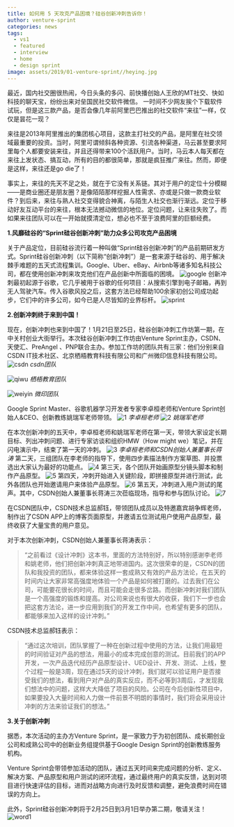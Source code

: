 ```yaml
---
title: 如何用 5 天攻克产品困境？硅谷创新冲刺告诉你！
author: venture-sprint
categories: news
tags:
  - vs1
  - featured
  - interview
  - home
  - design sprint
image: assets/2019/01-venture-sprint//heying.jpg
---
```


最近，国内社交圈很热闹，今日头条的多闪、前快播创始人王欣的MT社交、快如科技的聊天宝，纷纷出来对垒国民社交软件微信。
一时间不少网友挨个下载软件试玩，但是这三款产品，是否会像几年前阿里巴巴推出的社交软件“来往”一样，仅仅是昙花一现？

来往是2013年阿里推出的集团核心项目，这款主打社交的产品，是阿里在社交领域最重要的投资。当时，阿里可谓倾斜各种资源、引流各种渠道，马云甚至要求阿里每个人都要安装来往，并且还得带来100个活跃用户。当时，马云本人每天都在来往上发状态、搞互动，所有的目的都很简单，那就是疯狂推广来往。然而，即便是这样，来往还是go die了！

事实上，来往的先天不足之处，就在于它没有关系链。其对于用户的定位十分模糊——是商业圈还是朋友圈？是像陌陌那样挖掘人性需求、亦或是只做一款商业软件？到后来，来往与熟人社交变得貌合神离，与陌生人社交也渐行渐远。定位于移动好友互动平台的来往，根本无法撼动微信的地位。定位问题，让来往失败了。而如果来往团队可以在一开始就摸清定位，想必也不至于浪费阿里的巨额经费。

**1.风靡硅谷的“Sprint硅谷创新冲刺”助力众多公司攻克产品困境**

关于产品定位，目前硅谷流行着一种叫做“Sprint硅谷创新冲刺”的产品前期研发方式。Sprint硅谷创新冲刺（以下简称“创新冲刺”）是一套来源于硅谷的、用于解决棘手难题的五天式流程集训。Google、Uber、eBay、Airbnb等诸多知名科技公司，都在使用创新冲刺来攻克他们在产品创新中所面临的困境。
![google](/assets/2019/01-venture-sprint/google.png)
创新冲刺最初起源于谷歌，它几乎被用于谷歌的任何项目：从搜索引擎到电子邮箱，再到无人驾驶汽车。传入谷歌风投之后，这套方法已经帮助100余家初创公司成功起步，它们中的许多公司，如今已是人尽皆知的业界标杆。
![sprint](/assets/2019/01-venture-sprint/sprint.jpg)

**2.创新冲刺终于来到中国！**

现在，创新冲刺也来到中国了！1月21日至25日，硅谷创新冲刺工作坊第一期，在中关村创业大街举行。本次硅谷创新冲刺工作坊由Venture Sprint主办，CSDN、天使汇、PreAngel 、PNP联合主办。参加工作坊的团队共有三家：他们分别来自CSDN IT技术社区、北京栖梧教育科技有限公司和广州微印信息科技有限公司。
![csdn](/assets/2019/01-venture-sprint/csdn.jpg)
_csdn团队_

![qiwu](/assets/2019/01-venture-sprint/qiwu.jpg)
_栖梧教育团队_

![weiyin](/assets/2019/01-venture-sprint/weiyin.jpg)
_微印团队_

Google Sprint Master、谷歌机器学习开发者专家李卓桓老师和Venture Sprint创始人&CEO、创新教练姚瑞军老师带领。
![1](/assets/2019/01-venture-sprint/1.jpg)
_李卓桓老师_
![2](/assets/2019/01-venture-sprint/2.jpg)
_姚瑞军老师_

在本次创新冲刺的五天中，李卓桓老师和姚瑞军老师在第一天，带领大家设定长期目标、列出冲刺问题、进行专家访谈和组织HMW（How might we）笔记，并在闪电演示中，结束了第一天的冲刺。
![3](/assets/2019/01-venture-sprint/3.jpg)
_李卓桓老师和CSDN创始人兼董事长蒋涛_
第二天，三组团队在李老师的指导下，使用四步素描法制作方案草图、并投票选出大家认为最好的功能点。
![4](/assets/2019/01-venture-sprint/4.jpg)
第三天，各个团队开始画原型分镜头脚本和制作产品原型。
![5](/assets/2019/01-venture-sprint/5.jpg)
第四天，冲刺开始进入关键阶段，即拼接原型并进行测试，此外各团队也开始邀请用户来体验产品原型。
![6](/assets/2019/01-venture-sprint/6.jpg)
第五天，冲刺进入用户测试的尾声。其中，CSDN创始人兼董事长蒋涛三次莅临现场，指导和参与团队讨论。
![7](/assets/2019/01-venture-sprint/7.jpg)

在CSDN团队中，CSDN技术总监郝钰，带领团队成员以及特邀嘉宾胡争辉老师，制作出了CSDN APP上的博客页面原型，并邀请五位测试用户使用产品原型，最终收获了大量宝贵的用户意见。

对于本次创新冲刺，CSDN创始人兼董事长蒋涛表示：
> “之前看过《设计冲刺》这本书，里面的方法特别好，所以特别感谢李老师和姚老师，他们把创新冲刺真正地带进国内。这次很荣幸的是，CSDN的团队和我投资的团队，都来体验这样一套成熟又有效的产品方法论，在五天的时间内让大家非常高强度地体验一个产品是如何被打磨的。过去我们在公司，可能要花很长的时间，而且可能会走很多岔路。而创新冲刺对我们团队是一个高强度的锻炼和提高。对公司来说也有很大的收获，我们下一步也会把这套方法论，进一步应用到我们的开发工作中间，也希望有更多的团队，都能够来加入这样的设计冲刺。”

CSDN技术总监郝钰表示：

> “通过这次培训，团队掌握了一种在创新过程中使用的方法，让我们用最短的时间验证对产品的想法，用最小的成本完成创意的测试。目前我们的APP开发，一次产品迭代经历产品原型设计、UED设计、开发、测试、上线，整个过程一般是3周，现在通过5天的设计冲刺，我们就可以验证用户是否接受我们的想法，看到用户对产品的真实反应，而不必等到3周后，才发现我们想法中的问题，这样大大降低了项目的风险。公司在今后创新性项目中，如果要投入大量时间和人力做一件前景不明朗的事情时，我们将会采用设计冲刺的方法来验证我们的想法。”

**3.关于创新冲刺**

据悉，本次活动的主办方Venture Sprint，是一家致力于为初创团队、成长期创业公司和成熟公司中的创新业务组提供基于Google Design Sprint的创新教练服务机构。

Venture Sprint会带领参加活动的团队，通过五天时间来完成问题的分析、定义、解决方案、产品原型和用户测试的闭环流程，通过最终用户的真实反馈，达到对项目进行快速评估的目标，进而对战略方向进行及时反馈和调整，避免浪费时间在错误的方向上。

此外，Sprint硅谷创新冲刺将于2月25日到3月1日举办第二期，敬请关注！
![word1](/assets/2019/01-venture-sprint/word1.png)
